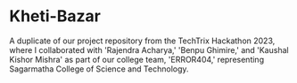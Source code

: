 # Kheti-Bazar
A duplicate of our project repository from the TechTrix Hackathon 2023, where I collaborated with 'Rajendra Acharya,' 'Benpu Ghimire,' and 'Kaushal Kishor Mishra' as part of our college team, 'ERROR404,' representing Sagarmatha College of Science and Technology.
